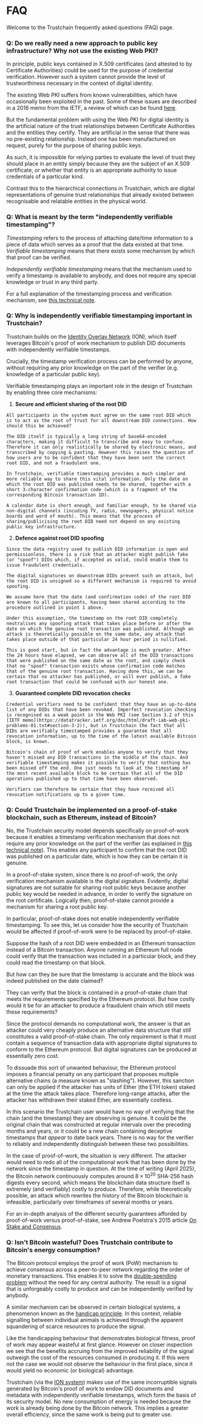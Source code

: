 # FAQ

Welcome to the Trustchain frequently asked questions (FAQ) page.

### Q: Do we really need a new approach to public key infrastructure? Why not use the existing Web PKI?

In principle, public keys contained in X.509 certificates (and attested to by Certificate Authorities) could be used for the purpose of credential verification. However such a system cannot provide the level of trustworthiness necessary in the context of digital identity.

The existing Web PKI suffers from known vulnerabilities, which have occasionally been exploited in the past. Some of these issues are described in a 2016 memo from the IETF, a review of which can be found [here](https://github.com/alan-turing-institute/trustchain/wiki/Trustchain:-Review-of-Web-PKI).

But the fundamental problem with using the Web PKI for digital identity is the artificial nature of the trust relationships between Certificate Authorities and the entities they certify. They are artificial in the sense that there was no pre-existing relationship. Instead one has been manufactured on request, purely for the purpose of sharing public keys.

As such, it is impossible for relying parties to evaluate the level of trust they should place in an entity simply because they are the subject of an X.509 certificate, or whether that entity is an appropriate authority to issue credentials of a particular kind.

Contrast this to the hierarchical connections in Trustchain, which are digital representations of genuine trust relationships that already existed between recognisable and relatable entities in the physical world.

### Q: What is meant by the term "independently verifiable timestamping"?

*Timestamping* refers to the process of attaching date/time information to a piece of data which serves as a proof that the data existed at that time. *Verifiable timestamping* means that there exists some mechanism by which that proof can be verified.

*Independently verifiable timestamping* means that the mechanism used to verify a timestamp is available to anybody, and does not require any special knowledge or trust in any third party.

For a full explanation of the timestamping process and verification mechanism, see [this technical note](technical-notes.md#independently-verifiable-timestamping).

### Q: Why is independently verifiable timestamping important in Trustchain?

Trustchain builds on the [Identity Overlay Network](https://identity.foundation/ion/) (ION), which itself leverages Bitcoin's proof of work mechanism to publish DID documents with independently verifiable timestamps.

Crucially, the timestamp verification process can be performed by anyone, without requiring any prior knowledge on the part of the verifier (e.g. knowledge of a particular public key).

Verifiable timestamping plays an important role in the design of Trustchain by enabling three core mechanisms:

  1. **Secure and efficient sharing of the root DID**

    All participants in the system must agree on the same root DID which is to act as the root of trust for all downstream DID connections. How should this be achieved?

    The DID itself is typically a long string of base64-encoded characters, making it difficult to transcribe and easy to confuse. Therefore it can only realistically be shared by electronic means, and transcribed by copying & pasting. However this raises the question of how users are to be confident that they have been sent the correct root DID, and not a fraudulent one.

    In Trustchain, verifiable timestamping provides a much simpler and more reliable way to share this vital information. Only the date on which the root DID was published needs to be shared, together with a short 3-character confirmation code (which is a fragment of the corresponding Bitcoin transaction ID).

    A calendar date is short enough, and familiar enough, to be shared via non-digital channels (incuding TV, radio, newspapers, physical notice boards and word of mouth). This means that the process of sharing/publicising the root DID need not depend on any existing public key infrastructure.

  2. **Defence against root DID spoofing**

    Since the data registry used to publish DID information is open and permissionless, there is a risk that an attacker might publish fake (or "spoof") DIDs which, if accepted as valid, could enable them to issue fraudulent credentials.

    The digital signatures on downstream DIDs prevent such an attack, but the root DID is unsigned so a different mechanism is required to avoid spoofing.

    We assume here that the date (and confirmation code) of the root DID are known to all participants, having been shared according to the procedure outlined in point 1 above.

    Under this assumption, the timestamp on the root DID completely neutralises any spoofing attack that takes place before or after the date on which the genuine root transaction was published. Although an attack is theoretically possible on the same date, any attack that takes place outside of that particular 24 hour period is nullified.

    This is good start, but in fact the advantage is much greater. After the 24 hours have elapsed, we can observe all of the DID transactions that were published on the same date as the root, and simply check that no "spoof" transaction exists whose confirmation code matches that of the genuine root transaction. Having done this, we can be certain that no attacker has published, or will ever publish, a fake root transaction that could be confused with our honest one.

  3. **Guaranteed complete DID revocation checks**

    Credential verifiers need to be confident that they have an up-to-date list of any DIDs that have been revoked. Imperfect revocation checking is recognised as a weak point in the Web PKI (see Section 3.2 of this [IETF memo](https://datatracker.ietf.org/doc/html/draft-iab-web-pki-problems-01.txt#section-3-2)), but in Trustchain the fact that all DIDs are verifiably timestamped provides a guarantee that all revocation information, up to the time of the latest available Bitcoin block, is known.

    Bitcoin's chain of proof of work enables anyone to verify that they haven't missed any DID transactions in the middle of the chain. And verifiable timestamping makes it possible to verify that nothing has been missed off the end. One just needs to look at the timestamp of the most recent available block to be certain that all of the DID operations published up to that time have been observed.

    Verifiers can therefore be certain that they have received all revocation notifications up to a given time.

### Q: Could Trustchain be implemented on a proof-of-stake blockchain, such as Ethereum, instead of Bitcoin?

No, the Trustchain security model depends specifically on proof-of-work because it enables a timestamp verification mechanism that does not require any prior knowledge on the part of the verifier (as explained in [this technical note](technical-notes.md#independently-verifiable-timestamping)). This enables any participant to confirm that the root DID was published on a particular date, which is how they can be certain it is genuine.

In a proof-of-stake system, since there is no proof-of-work, the only verification mechanism available is the digital signature. Evidently, digital signatures are not suitable for sharing root public keys because another public key would be needed in advance, in order to verify the signature on the root certificate. Logically then, proof-of-stake cannot provide a mechanism for sharing a root public key.

In particular, proof-of-stake does not enable independently verifiable timestamping. To see this, let us consider how the security of Trustchain would be affected if proof-of-work were to be replaced by proof-of-stake.

Suppose the hash of a root DID were embedded in an Ethereum transaction instead of a Bitcoin transaction. Anyone running an Ethereum full node could verify that the transaction was included in a particular block, and they could read the timestamp on that block.

But how can they be sure that the timestamp is accurate and the block was indeed published on the date claimed?

They can verify that the block is contained in a proof-of-stake chain that meets the requirements specified by the Ethereum protocol. But how costly would it be for an attacker to produce a fraudulent chain which still meets these requirements?

Since the protocol demands no computational work, the answer is that an attacker could very cheaply produce an alternative data structure that still constitutes a valid proof-of-stake chain. The only requirement is that it must contain a sequence of transaction data with appropriate digital signatures to conform to the Ethereum protocol. But digital signatures can be produced at essentially zero cost.

To dissuade this sort of unwanted behaviour, the Ethereum protocol imposes a financial penalty on any participant that proposes multiple alternative chains (a measure known as "slashing"). However, this sanction can only be applied if the attacker has units of Ether (the ETH token) staked at the time the attack takes place. Therefore long-range attacks, after the attacker has withdrawn their staked Ether, are essentially costless.

In this scenario the Trustchain user would have no way of verifying that the chain (and the timestamp) they are observing is genuine. It could be the original chain that was constructed at regular intervals over the preceding months and years, or it could be a new chain containing deceptive timestamps that *appear* to date back years. There is no way for the verifier to reliably and independently distinguish between these two possibilities.

In the case of proof-of-work, the situation is very different. The attacker would need to redo all of the computational work that has been done by the network since the timestamp in question. At the time of writing (April 2025), the Bitcoin network continuously computes around $8\times10^{20}$ SHA-256 hash digests every second, which means the blockchain data structure itself is extremely (and verifiably) costly to produce. Therefore, while theoretically possible, an attack which rewrites the history of the Bitcoin blockchain is infeasible, particularly over timeframes of several months or years.

For an in-depth analysis of the different security guarantees afforded by proof-of-work versus proof-of-stake, see Andrew Poelstra's 2015 article [On Stake and Consensus](https://cdn.nakamotoinstitute.org/docs/on-stake-and-consensus.pdf).

### Q: Isn't Bitcoin wasteful? Does Trustchain contribute to Bitcoin's energy consumption?

The Bitcoin protocol employs the proof of work (PoW) mechanism to achieve consensus across a peer-to-peer network regarding the order of monetary transactions. This enables it to solve the [double-spending problem](https://en.wikipedia.org/wiki/Double-spending) without the need for any central authority. The result is a signal that is unforgeably costly to produce and can be independently verified by anybody.

A similar mechanism can be observed in certain biological systems, a phenomenon known as the [handicap principle](https://en.wikipedia.org/wiki/Handicap_principle). In this context, reliable signalling between individual animals is achieved through the apparent squandering of scarce resources to produce the signal.

Like the handicapping behaviour that demonstrates biological fitness, proof of work may appear wasteful at first glance. However on closer inspection we see that the benefits accruing from the improved reliability of the signal outweigh the cost of the resources consumed in producing it. If this were not the case we would not observe the behaviour in the first place, since it would yield no economic (or biological) advantage.

Trustchain (via the [ION system](https://identity.foundation/ion/)) makes use of the same incorruptible signals generated by Bitcoin's proof of work to endow DID documents and metadata with independently verifiable timestamps, which form the basis of its security model. No new consumption of energy is needed because the work is already being done by the Bitcoin network. This implies a greater overall efficiency, since the same work is being put to greater use.

&nbsp;
